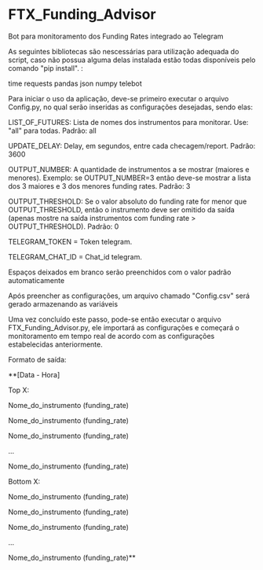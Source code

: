 # FTX_Funding_Advisor
Bot para monitoramento dos Funding Rates integrado ao Telegram

As seguintes bibliotecas são nescessárias para utilização adequada do script, caso não possua alguma delas instalada estão todas disponíveis pelo comando "pip install". :

time requests pandas json numpy telebot

Para iniciar o uso da aplicação, deve-se primeiro executar o arquivo Config.py, no qual serão inseridas as configurações desejadas, sendo elas:

LIST_OF_FUTURES: Lista de nomes dos instrumentos para monitorar. Use: "all" para todas. Padrão: all

UPDATE_DELAY: Delay, em segundos, entre cada checagem/report. Padrão: 3600

OUTPUT_NUMBER: A quantidade de instrumentos a se mostrar (maiores e menores). Exemplo: se OUTPUT_NUMBER=3 então deve-se mostrar a lista dos 3 maiores e 3 dos menores funding rates. Padrão: 3

OUTPUT_THRESHOLD: Se o valor absoluto do funding rate for menor que OUTPUT_THRESHOLD, então o instrumento deve ser omitido da saída (apenas mostre na saída instrumentos com funding rate > OUTPUT_THRESHOLD). Padrão: 0

TELEGRAM_TOKEN = Token telegram. 

TELEGRAM_CHAT_ID = Chat_id telegram. 

Espaços deixados em branco serão preenchidos com o valor padrão automaticamente

Após preencher as configurações, um arquivo chamado "Config.csv" será gerado armazenando as variáveis

Uma vez concluído este passo, pode-se então executar o arquivo FTX_Funding_Advisor.py, ele importará as configurações e começará o monitoramento em tempo real de acordo com as configurações estabelecidas anteriormente.

Formato de saída:

**[Data - Hora]

  Top X:

  Nome_do_instrumento (funding_rate)

  Nome_do_instrumento (funding_rate)

  Nome_do_instrumento (funding_rate)

  ...

  Nome_do_instrumento (funding_rate)

  Bottom X:

  Nome_do_instrumento (funding_rate)

  Nome_do_instrumento (funding_rate)

  Nome_do_instrumento (funding_rate)

  ...

  Nome_do_instrumento (funding_rate)**
